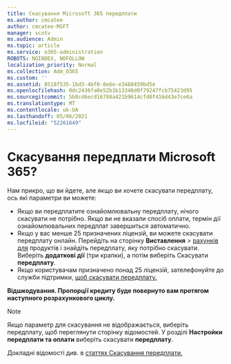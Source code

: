 ```yaml
---
title: Скасування Microsoft 365 передплати
ms.author: cmcatee
author: cmcatee-MSFT
manager: scotv
ms.audience: Admin
ms.topic: article
ms.service: o365-administration
ROBOTS: NOINDEX, NOFOLLOW
localization_priority: Normal
ms.collection: Adm_O365
ms.custom: ''
ms.assetid: 8518f535-1bd3-4bf0-8e6e-e3468459bd5e
ms.openlocfilehash: 0dc2436fa0e52b1b13348d0f79247fcb75423d95
ms.sourcegitcommit: 5b0cd6ecd16798a421b9614cfd0f416d43e7ce6a
ms.translationtype: MT
ms.contentlocale: uk-UA
ms.lasthandoff: 05/06/2021
ms.locfileid: "52261649"
---
```

# <a name="canceling-your-microsoft-365-subscription"></a>Скасування передплати Microsoft 365?

Нам прикро, що ви йдете, але якщо ви хочете скасувати передплату, ось які параметри ви можете:
  
- Якщо ви передплатите ознайомлювальну передплату, нічого скасувати не потрібно. Якщо ви не вказали спосіб оплати, термін дії ознайомлювальних передплат завершиться автоматично.
- Якщо у вас менше 25 призначених ліцензій, ви можете скасувати передплату онлайн. Перейдіть на сторінку **Виставлення** \> [рахунків для](https://go.microsoft.com/fwlink/p/?linkid=842054) продуктів і знайдіть передплату, яку потрібно скасувати. Виберіть **додаткові дії** (три крапки), а потім виберіть Скасувати **передплату**.
- Якщо користувачам призначено понад 25 ліцензій, зателефонуйте до служби підтримки, [щоб скасувати передплату.](/microsoft-365/admin/contact-support-for-business-products?view=o365-worldwide)

**Відшкодування. Пропорції кредиту буде повернуто вам протягом наступного розрахункового циклу.**

> [!NOTE]
> Якщо параметр для скасування не відображається, виберіть передплату, щоб переглянути сторінку відомостей. У розділі **Настройки передплати та оплати** виберіть скасувати **передплату**.

Докладні відомості див. в [статтях Скасування передплати.](https://docs.microsoft.com/microsoft-365/commerce/subscriptions/cancel-your-subscription)